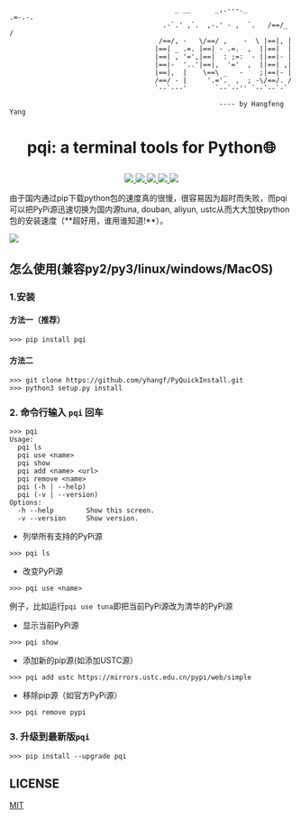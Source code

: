 ```shell
                                         _ __      _,.---._      .=-.-.
                                      .-`.' ,`.  ,-.' - ,  `.   /==/_ /
                                     /==/, -   \/==/ ,    -  \ |==|, |  
                                    |==| _ .=. |==| - .=.  ,  ||==|  |  
                                    |==| , '=',|==|  : ;=:  - ||==|- |  
                                    |==|-  '..'|==|,  '='  ,  ||==| ,|  
                                    |==|,  |    \==\ _   -    ;|==|- |  
                                    /==/ - |     '.='.  ,  ; -\/==/. /  
                                    `--`---'       `--`--'' `--`--`-`   

                                                    ---- by Hangfeng Yang

```
# <p align="center">pqi: a terminal tools for Python:globe_with_meridians:</p>

<p align="center">
    <a href="https://github.com/yhangf/PyQuickInstall/blob/master/LICENSE">
        <img src="https://img.shields.io/cocoapods/l/EFQRCode.svg?style=flat">
        </a>
    <a href="https://pypi.python.org/pypi/pqi">
        <img src="https://img.shields.io/pypi/v/pqi.svg">
        </a>
    <a href="https://github.com/python/cpython">
        <img src="https://img.shields.io/badge/language-python-ff69b4.svg">
        </a>
    <a href="https://github.com/yhangf/PyQuickInstall">
    <img src="https://img.shields.io/github/stars/yhangf/PyQuickInstall.svg?style=social&label=Star">
        </a>
    <a href="https://github.com/yhangf/PyQuickInstall">
    <img src="https://img.shields.io/github/forks/yhangf/PyQuickInstall.svg?style=social&label=Fork">
        </a>
</p>
由于国内通过pip下载python包的速度真的很慢，很容易因为超时而失败，而pqi可以把PyPi源迅速切换为国内源tuna, douban, aliyun, ustc从而大大加快python包的安装速度（**超好用，谁用谁知道!**）。



![](https://github.com/yhangf/PyQuickInstall/blob/master/picture/db.png)

## 怎么使用(兼容py2/py3/linux/windows/MacOS)

### 1.安装
#### 方法一（推荐）

```
>>> pip install pqi
```

#### 方法二
```
>>> git clone https://github.com/yhangf/PyQuickInstall.git
>>> python3 setup.py install
```


### 2. 命令行输入 `pqi` 回车
```
>>> pqi
Usage:
  pqi ls
  pqi use <name>
  pqi show
  pqi add <name> <url>
  pqi remove <name>
  pqi (-h | --help)
  pqi (-v | --version)
Options:
  -h --help        Show this screen.
  -v --version     Show version.
```
* 列举所有支持的PyPi源
```
>>> pqi ls
```

* 改变PyPi源
```
>>> pqi use <name>
```
例子，比如运行`pqi use tuna`即把当前PyPi源改为清华的PyPi源

* 显示当前PyPi源
```
>>> pqi show
```

* 添加新的pip源(如添加USTC源）
```
>>> pqi add ustc https://mirrors.ustc.edu.cn/pypi/web/simple
```

* 移除pip源（如官方PyPi源）
```
>>> pqi remove pypi
```

### 3. 升级到最新版`pqi`
```
>>> pip install --upgrade pqi
```

## LICENSE
[MIT](https://github.com/yhangf/PyQuickInstall/blob/master/LICENSE)
